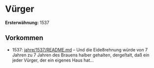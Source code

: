 # Vürger

**Ersterwähnung:** 1537

## Vorkommen
- 1537: [jahre/1537/README.md](../jahre/1537/README.md) – Und die Eide8rehnung würde von 7 Jahren
zu 7 Jahren des Brauens halber gehalten, dergeſtalt, daß
ein jeder Vürger, der ein eigenes Haus hat...
